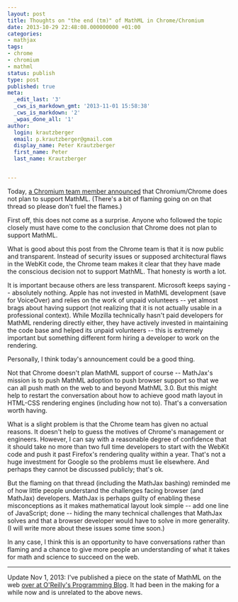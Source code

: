 ```yaml
---
layout: post
title: Thoughts on "the end (tm)" of MathML in Chrome/Chromium
date: 2013-10-29 22:48:08.000000000 +01:00
categories:
- mathjax
tags:
- chrome
- chromium
- mathml
status: publish
type: post
published: true
meta:
  _edit_last: '3'
  _cws_is_markdown_gmt: '2013-11-01 15:58:38'
  _cws_is_markdown: '2'
  _wpas_done_all: '1'
author:
  login: krautzberger
  email: p.krautzberger@gmail.com
  display_name: Peter Krautzberger
  first_name: Peter
  last_name: Krautzberger


---
```


Today, [a Chromium team member announced](https://code.google.com/p/chromium/issues/detail?id=152430#c43) that Chromium/Chrome does not plan to support MathML. (There's a bit of flaming going on on that thread so please don't fuel the flames.)

First off, this does not come as a surprise. Anyone who followed the topic closely must have come to the conclusion that Chrome does not plan to support MathML.

What is good about this post from the Chrome team is that it is now public and transparent. Instead of security issues or supposed architectural flaws in the WebKit code, the Chrome team makes it clear that they have made the conscious decision not to support MathML. That honesty is worth a lot.

It is important because others are less transparent. Microsoft keeps saying -- absolutely nothing. Apple has not invested in MathML development (save for VoiceOver) and relies on the work of unpaid volunteers -- yet almost brags about having support (not realizing that it is not actually usable in a professional context). While Mozilla technically hasn't paid developers for MathML rendering directly either, they have actively invested in maintaining the code base and helped its unpaid volunteers -- this is extremely important but something different form hiring a developer to work on the rendering.

Personally, I think today's announcement could be a good thing.

Not that Chrome doesn't plan MathML support of course -- MathJax's mission is to push MathML adoption to push browser support so that we can all push math on the web to and beyond MathML 3.0\. But this might help to restart the conversation about how to achieve good math layout in HTML-CSS rendering engines (including how not to). That's a conversation worth having.

What is a slight problem is that the Chrome team has given no actual reasons. It doesn't help to guess the motives of Chrome's management or engineers. However, I can say with a reasonable degree of confidence that it should take no more than two full time developers to start with the WebKit code and push it past Firefox's rendering quality within a year. That's not a huge investment for Google so the problems must lie elsewhere. And perhaps they cannot be discussed publicly; that's ok.

But the flaming on that thread (including the MathJax bashing) reminded me of how little people understand the challenges facing browser (and MathJax) developers. MathJax is perhaps guilty of enabling these misconceptions as it makes mathematical layout look simple -- add one line of JavaScript; done -- hiding the many technical challenges that MathJax solves and that a browser developer would have to solve in more generality. (I will write more about these issues some time soon.)

In any case, I think this is an opportunity to have conversations rather than flaming and a chance to give more people an understanding of what it takes for math and science to succeed on the web.

* * *

Update Nov 1, 2013: I've published a piece on the state of MathML on the web [over at O'Reilly's Programming Blog](http://programming.oreilly.com/2013/11/mathml-forges-on.html). It had been in the making for a while now and is unrelated to the above news.